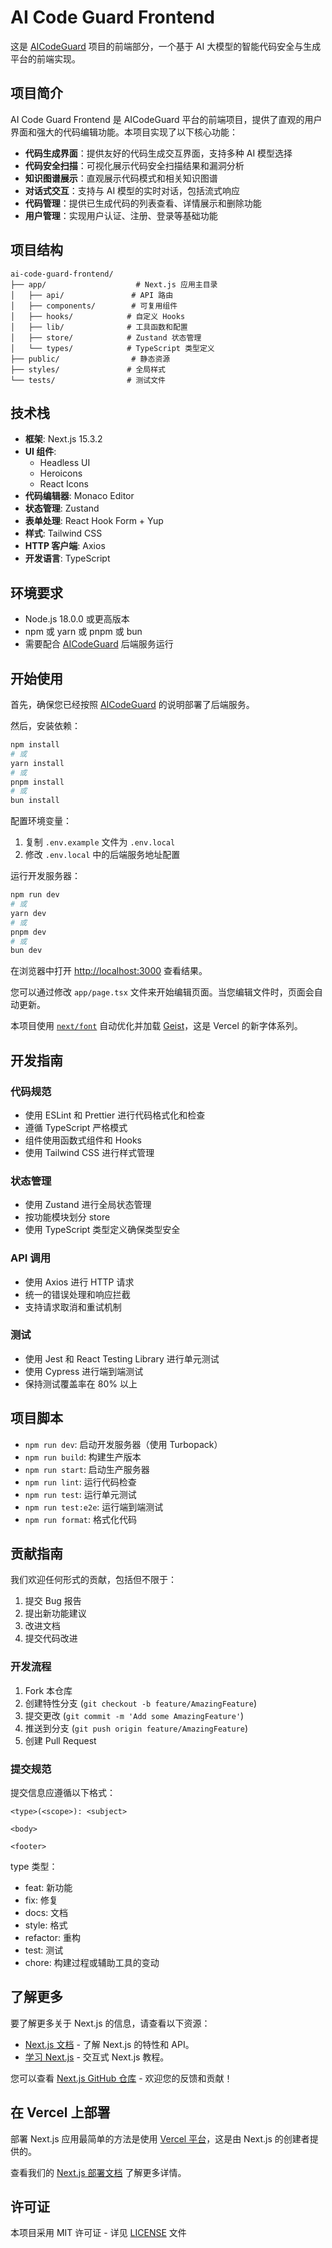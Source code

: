 # AI Code Guard Frontend

这是 [AICodeGuard](https://github.com/xnnk/AICodeGuard) 项目的前端部分，一个基于 AI 大模型的智能代码安全与生成平台的前端实现。

## 项目简介

AI Code Guard Frontend 是 AICodeGuard 平台的前端项目，提供了直观的用户界面和强大的代码编辑功能。本项目实现了以下核心功能：

- **代码生成界面**：提供友好的代码生成交互界面，支持多种 AI 模型选择
- **代码安全扫描**：可视化展示代码安全扫描结果和漏洞分析
- **知识图谱展示**：直观展示代码模式和相关知识图谱
- **对话式交互**：支持与 AI 模型的实时对话，包括流式响应
- **代码管理**：提供已生成代码的列表查看、详情展示和删除功能
- **用户管理**：实现用户认证、注册、登录等基础功能

## 项目结构

```
ai-code-guard-frontend/
├── app/                    # Next.js 应用主目录
│   ├── api/               # API 路由
│   ├── components/        # 可复用组件
│   ├── hooks/            # 自定义 Hooks
│   ├── lib/              # 工具函数和配置
│   ├── store/            # Zustand 状态管理
│   └── types/            # TypeScript 类型定义
├── public/                # 静态资源
├── styles/               # 全局样式
└── tests/                # 测试文件
```

## 技术栈

- **框架**: Next.js 15.3.2
- **UI 组件**: 
  - Headless UI
  - Heroicons
  - React Icons
- **代码编辑器**: Monaco Editor
- **状态管理**: Zustand
- **表单处理**: React Hook Form + Yup
- **样式**: Tailwind CSS
- **HTTP 客户端**: Axios
- **开发语言**: TypeScript

## 环境要求

- Node.js 18.0.0 或更高版本
- npm 或 yarn 或 pnpm 或 bun
- 需要配合 [AICodeGuard](https://github.com/xnnk/AICodeGuard) 后端服务运行

## 开始使用

首先，确保您已经按照 [AICodeGuard](https://github.com/xnnk/AICodeGuard) 的说明部署了后端服务。

然后，安装依赖：

```bash
npm install
# 或
yarn install
# 或
pnpm install
# 或
bun install
```

配置环境变量：
1. 复制 `.env.example` 文件为 `.env.local`
2. 修改 `.env.local` 中的后端服务地址配置

运行开发服务器：

```bash
npm run dev
# 或
yarn dev
# 或
pnpm dev
# 或
bun dev
```

在浏览器中打开 [http://localhost:3000](http://localhost:3000) 查看结果。

您可以通过修改 `app/page.tsx` 文件来开始编辑页面。当您编辑文件时，页面会自动更新。

本项目使用 [`next/font`](https://nextjs.org/docs/app/building-your-application/optimizing/fonts) 自动优化并加载 [Geist](https://vercel.com/font)，这是 Vercel 的新字体系列。

## 开发指南

### 代码规范

- 使用 ESLint 和 Prettier 进行代码格式化和检查
- 遵循 TypeScript 严格模式
- 组件使用函数式组件和 Hooks
- 使用 Tailwind CSS 进行样式管理

### 状态管理

- 使用 Zustand 进行全局状态管理
- 按功能模块划分 store
- 使用 TypeScript 类型定义确保类型安全

### API 调用

- 使用 Axios 进行 HTTP 请求
- 统一的错误处理和响应拦截
- 支持请求取消和重试机制

### 测试

- 使用 Jest 和 React Testing Library 进行单元测试
- 使用 Cypress 进行端到端测试
- 保持测试覆盖率在 80% 以上

## 项目脚本

- `npm run dev`: 启动开发服务器（使用 Turbopack）
- `npm run build`: 构建生产版本
- `npm run start`: 启动生产服务器
- `npm run lint`: 运行代码检查
- `npm run test`: 运行单元测试
- `npm run test:e2e`: 运行端到端测试
- `npm run format`: 格式化代码

## 贡献指南

我们欢迎任何形式的贡献，包括但不限于：

1. 提交 Bug 报告
2. 提出新功能建议
3. 改进文档
4. 提交代码改进

### 开发流程

1. Fork 本仓库
2. 创建特性分支 (`git checkout -b feature/AmazingFeature`)
3. 提交更改 (`git commit -m 'Add some AmazingFeature'`)
4. 推送到分支 (`git push origin feature/AmazingFeature`)
5. 创建 Pull Request

### 提交规范

提交信息应遵循以下格式：
```
<type>(<scope>): <subject>

<body>

<footer>
```

type 类型：
- feat: 新功能
- fix: 修复
- docs: 文档
- style: 格式
- refactor: 重构
- test: 测试
- chore: 构建过程或辅助工具的变动

## 了解更多

要了解更多关于 Next.js 的信息，请查看以下资源：

- [Next.js 文档](https://nextjs.org/docs) - 了解 Next.js 的特性和 API。
- [学习 Next.js](https://nextjs.org/learn) - 交互式 Next.js 教程。

您可以查看 [Next.js GitHub 仓库](https://github.com/vercel/next.js) - 欢迎您的反馈和贡献！

## 在 Vercel 上部署

部署 Next.js 应用最简单的方法是使用 [Vercel 平台](https://vercel.com/new?utm_medium=default-template&filter=next.js&utm_source=create-next-app&utm_campaign=create-next-app-readme)，这是由 Next.js 的创建者提供的。

查看我们的 [Next.js 部署文档](https://nextjs.org/docs/app/building-your-application/deploying) 了解更多详情。

## 许可证

本项目采用 MIT 许可证 - 详见 [LICENSE](LICENSE) 文件
